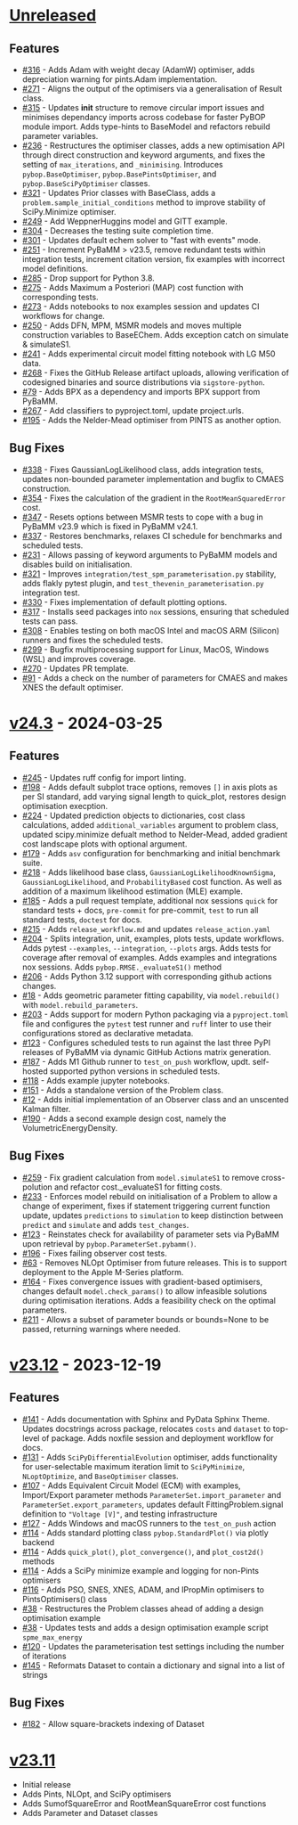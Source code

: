 # [Unreleased](https://github.com/pybop-team/PyBOP)

## Features


- [#316](https://github.com/pybop-team/PyBOP/pull/316) - Adds Adam with weight decay (AdamW) optimiser, adds depreciation warning for pints.Adam implementation.
- [#271](https://github.com/pybop-team/PyBOP/issues/271) - Aligns the output of the optimisers via a generalisation of Result class.
- [#315](https://github.com/pybop-team/PyBOP/pull/315) - Updates __init__ structure to remove circular import issues and minimises dependancy imports across codebase for faster PyBOP module import. Adds type-hints to BaseModel and refactors rebuild parameter variables.
- [#236](https://github.com/pybop-team/PyBOP/issues/236) - Restructures the optimiser classes, adds a new optimisation API through direct construction and keyword arguments, and fixes the setting of `max_iterations`, and `_minimising`. Introduces `pybop.BaseOptimiser`, `pybop.BasePintsOptimiser`, and `pybop.BaseSciPyOptimiser` classes.
- [#321](https://github.com/pybop-team/PyBOP/pull/321) - Updates Prior classes with BaseClass, adds a `problem.sample_initial_conditions` method to improve stability of SciPy.Minimize optimiser.
- [#249](https://github.com/pybop-team/PyBOP/pull/249) - Add WeppnerHuggins model and GITT example.
- [#304](https://github.com/pybop-team/PyBOP/pull/304) - Decreases the testing suite completion time.
- [#301](https://github.com/pybop-team/PyBOP/pull/301) - Updates default echem solver to "fast with events" mode.
- [#251](https://github.com/pybop-team/PyBOP/pull/251) - Increment PyBaMM > v23.5, remove redundant tests within integration tests, increment citation version, fix examples with incorrect model definitions.
- [#285](https://github.com/pybop-team/PyBOP/pull/285) - Drop support for Python 3.8.
- [#275](https://github.com/pybop-team/PyBOP/pull/275) - Adds Maximum a Posteriori (MAP) cost function with corresponding tests.
- [#273](https://github.com/pybop-team/PyBOP/pull/273) - Adds notebooks to nox examples session and updates CI workflows for change.
- [#250](https://github.com/pybop-team/PyBOP/pull/250) - Adds DFN, MPM, MSMR models and moves multiple construction variables to BaseEChem. Adds exception catch on simulate & simulateS1.
- [#241](https://github.com/pybop-team/PyBOP/pull/241) - Adds experimental circuit model fitting notebook with LG M50 data.
- [#268](https://github.com/pybop-team/PyBOP/pull/268) - Fixes the GitHub Release artifact uploads, allowing verification of codesigned binaries and source distributions via `sigstore-python`.
- [#79](https://github.com/pybop-team/PyBOP/issues/79) - Adds BPX as a dependency and imports BPX support from PyBaMM.
- [#267](https://github.com/pybop-team/PyBOP/pull/267) - Add classifiers to pyproject.toml, update project.urls.
- [#195](https://github.com/pybop-team/PyBOP/issues/195) - Adds the Nelder-Mead optimiser from PINTS as another option.

## Bug Fixes

- [#338](https://github.com/pybop-team/PyBOP/pull/338) - Fixes GaussianLogLikelihood class, adds integration tests, updates non-bounded parameter implementation and bugfix to CMAES construction.
- [#354](https://github.com/pybop-team/PyBOP/issues/354) - Fixes the calculation of the gradient in the `RootMeanSquaredError` cost.
- [#347](https://github.com/pybop-team/PyBOP/issues/347) - Resets options between MSMR tests to cope with a bug in PyBaMM v23.9 which is fixed in PyBaMM v24.1.
- [#337](https://github.com/pybop-team/PyBOP/issues/337) - Restores benchmarks, relaxes CI schedule for benchmarks and scheduled tests.
- [#231](https://github.com/pybop-team/PyBOP/issues/231) - Allows passing of keyword arguments to PyBaMM models and disables build on initialisation.
- [#321](https://github.com/pybop-team/PyBOP/pull/321) - Improves `integration/test_spm_parameterisation.py` stability, adds flakly pytest plugin, and `test_thevenin_parameterisation.py` integration test.
- [#330](https://github.com/pybop-team/PyBOP/issues/330) - Fixes implementation of default plotting options.
- [#317](https://github.com/pybop-team/PyBOP/pull/317) - Installs seed packages into `nox` sessions, ensuring that scheduled tests can pass.
- [#308](https://github.com/pybop-team/PyBOP/pull/308) - Enables testing on both macOS Intel and macOS ARM (Silicon) runners and fixes the scheduled tests.
- [#299](https://github.com/pybop-team/PyBOP/pull/299) - Bugfix multiprocessing support for Linux, MacOS, Windows (WSL) and improves coverage.
- [#270](https://github.com/pybop-team/PyBOP/pull/270) - Updates PR template.
- [#91](https://github.com/pybop-team/PyBOP/issues/91) - Adds a check on the number of parameters for CMAES and makes XNES the default optimiser.

# [v24.3](https://github.com/pybop-team/PyBOP/tree/v24.3) - 2024-03-25

## Features

- [#245](https://github.com/pybop-team/PyBOP/pull/245) - Updates ruff config for import linting.
- [#198](https://github.com/pybop-team/PyBOP/pull/198) - Adds default subplot trace options, removes `[]` in axis plots as per SI standard, add varying signal length to quick_plot, restores design optimisation execption.
- [#224](https://github.com/pybop-team/PyBOP/pull/224) - Updated prediction objects to dictionaries, cost class calculations, added `additional_variables` argument to problem class, updated scipy.minimize defualt method to Nelder-Mead, added gradient cost landscape plots with optional argument.
- [#179](https://github.com/pybop-team/PyBOP/pull/203) - Adds `asv` configuration for benchmarking and initial benchmark suite.
- [#218](https://github.com/pybop-team/PyBOP/pull/218) - Adds likelihood base class, `GaussianLogLikelihoodKnownSigma`, `GaussianLogLikelihood`, and `ProbabilityBased` cost function. As well as addition of a maximum likelihood estimation (MLE) example.
- [#185](https://github.com/pybop-team/PyBOP/pull/185) - Adds a pull request template, additional nox sessions `quick` for standard tests + docs, `pre-commit` for pre-commit, `test` to run all standard tests, `doctest` for docs.
- [#215](https://github.com/pybop-team/PyBOP/pull/215) - Adds `release_workflow.md` and updates `release_action.yaml`
- [#204](https://github.com/pybop-team/PyBOP/pull/204) - Splits integration, unit, examples, plots tests, update workflows. Adds pytest `--examples`, `--integration`, `--plots` args. Adds tests for coverage after removal of examples. Adds examples and integrations nox sessions. Adds `pybop.RMSE._evaluateS1()` method
- [#206](https://github.com/pybop-team/PyBOP/pull/206) - Adds Python 3.12 support with corresponding github actions changes.
- [#18](https://github.com/pybop-team/PyBOP/pull/18) - Adds geometric parameter fitting capability, via `model.rebuild()` with `model.rebuild_parameters`.
- [#203](https://github.com/pybop-team/PyBOP/pull/203) - Adds support for modern Python packaging via a `pyproject.toml` file and configures the `pytest` test runner and `ruff` linter to use their configurations stored as declarative metadata.
- [#123](https://github.com/pybop-team/PyBOP/issues/123) - Configures scheduled tests to run against the last three PyPI releases of PyBaMM via dynamic GitHub Actions matrix generation.
- [#187](https://github.com/pybop-team/PyBOP/issues/187) - Adds M1 Github runner to `test_on_push` workflow, updt. self-hosted supported python versions in scheduled tests.
- [#118](https://github.com/pybop-team/PyBOP/issues/118) - Adds example jupyter notebooks.
- [#151](https://github.com/pybop-team/PyBOP/issues/151) - Adds a standalone version of the Problem class.
- [#12](https://github.com/pybop-team/PyBOP/issues/12) - Adds initial implementation of an Observer class and an unscented Kalman filter.
- [#190](https://github.com/pybop-team/PyBOP/issues/190) - Adds a second example design cost, namely the VolumetricEnergyDensity.

## Bug Fixes

- [#259](https://github.com/pybop-team/PyBOP/pull/259) - Fix gradient calculation from `model.simulateS1` to remove cross-polution and refactor cost._evaluateS1 for fitting costs.
- [#233](https://github.com/pybop-team/PyBOP/pull/233) - Enforces model rebuild on initialisation of a Problem to allow a change of experiment, fixes if statement triggering current function update, updates `predictions` to `simulation` to keep distinction between `predict` and `simulate` and adds `test_changes`.
- [#123](https://github.com/pybop-team/PyBOP/issues/123) - Reinstates check for availability of parameter sets via PyBaMM upon retrieval by `pybop.ParameterSet.pybamm()`.
- [#196](https://github.com/pybop-team/PyBOP/issues/196) - Fixes failing observer cost tests.
- [#63](https://github.com/pybop-team/PyBOP/issues/63) - Removes NLOpt Optimiser from future releases. This is to support deployment to the Apple M-Series platform.
- [#164](https://github.com/pybop-team/PyBOP/issues/164) - Fixes convergence issues with gradient-based optimisers, changes default `model.check_params()` to allow infeasible solutions during optimisation iterations. Adds a feasibility check on the optimal parameters.
- [#211](https://github.com/pybop-team/PyBOP/issues/211) - Allows a subset of parameter bounds or bounds=None to be passed, returning warnings where needed.

# [v23.12](https://github.com/pybop-team/PyBOP/tree/v23.12) - 2023-12-19

## Features

- [#141](https://github.com/pybop-team/PyBOP/pull/141) - Adds documentation with Sphinx and PyData Sphinx Theme. Updates docstrings across package, relocates `costs` and `dataset` to top-level of package. Adds noxfile session and deployment workflow for docs.
- [#131](https://github.com/pybop-team/PyBOP/issues/131) - Adds `SciPyDifferentialEvolution` optimiser, adds functionality for user-selectable maximum iteration limit to `SciPyMinimize`, `NLoptOptimize`, and `BaseOptimiser` classes.
- [#107](https://github.com/pybop-team/PyBOP/issues/107) - Adds Equivalent Circuit Model (ECM) with examples, Import/Export parameter methods `ParameterSet.import_parameter` and `ParameterSet.export_parameters`, updates default FittingProblem.signal definition to `"Voltage [V]"`, and testing infrastructure
- [#127](https://github.com/pybop-team/PyBOP/issues/127) - Adds Windows and macOS runners to the `test_on_push` action
- [#114](https://github.com/pybop-team/PyBOP/issues/114) - Adds standard plotting class `pybop.StandardPlot()` via plotly backend
- [#114](https://github.com/pybop-team/PyBOP/issues/114) - Adds `quick_plot()`, `plot_convergence()`, and `plot_cost2d()` methods
- [#114](https://github.com/pybop-team/PyBOP/issues/114) - Adds a SciPy minimize example and logging for non-Pints optimisers
- [#116](https://github.com/pybop-team/PyBOP/issues/116) - Adds PSO, SNES, XNES, ADAM, and IPropMin optimisers to PintsOptimisers() class
- [#38](https://github.com/pybop-team/PyBOP/issues/38) - Restructures the Problem classes ahead of adding a design optimisation example
- [#38](https://github.com/pybop-team/PyBOP/issues/38) - Updates tests and adds a design optimisation example script `spme_max_energy`
- [#120](https://github.com/pybop-team/PyBOP/issues/120) - Updates the parameterisation test settings including the number of iterations
- [#145](https://github.com/pybop-team/PyBOP/issues/145) - Reformats Dataset to contain a dictionary and signal into a list of strings

## Bug Fixes

- [#182](https://github.com/pybop-team/PyBOP/pull/182) - Allow square-brackets indexing of Dataset

# [v23.11](https://github.com/pybop-team/PyBOP/releases/tag/v23.11)
- Initial release
- Adds Pints, NLOpt, and SciPy optimisers
- Adds SumofSquareError and RootMeanSquareError cost functions
- Adds Parameter and Dataset classes
